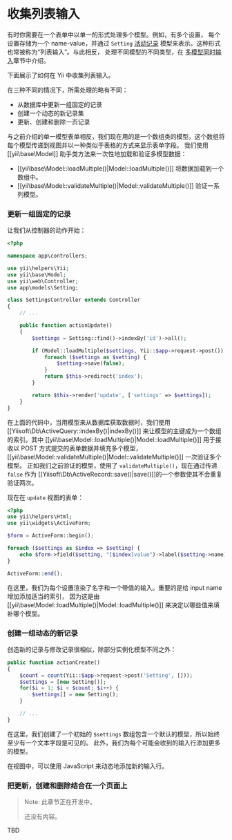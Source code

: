 收集列表输入
=============

有时你需要在一个表单中以单一的形式处理多个模型。例如，有多个设置，
每个设置存储为一个 name-value，并通过 `Setting` [活动记录](db-active-record.md)
模型来表示。这种形式也常被称为“列表输入”。与此相反，
处理不同模型的不同类型，在
[多模型同时输入](input-multiple-models.md)章节中介绍。

下面展示了如何在 Yii 中收集列表输入。

在三种不同的情况下，所需处理的略有不同：
- 从数据库中更新一组固定的记录
- 创建一个动态的新记录集
- 更新、创建和删除一页记录

与之前介绍的单一模型表单相反，我们现在用的是一个数组类的模型。这个数组将
每个模型传递到视图并以一种类似于表格的方式来显示表单字段。
我们使用 [[yii\base\Model]] 助手类方法来一次性地加载和验证多模型数据：

- [[yii\base\Model::loadMultiple()|Model::loadMultiple()]] 将数据加载到一个数组中。
- [[yii\base\Model::validateMultiple()|Model::validateMultiple()]] 验证一系列模型。

### 更新一组固定的记录

让我们从控制器的动作开始：

```php
<?php

namespace app\controllers;

use yii\helpers\Yii;
use yii\base\Model;
use yii\web\Controller;
use app\models\Setting;

class SettingsController extends Controller
{
    // ...

    public function actionUpdate()
    {
        $settings = Setting::find()->indexBy('id')->all();

        if (Model::loadMultiple($settings, Yii::$app->request->post()) && Model::validateMultiple($settings)) {
            foreach ($settings as $setting) {
                $setting->save(false);
            }
            return $this->redirect('index');
        }

        return $this->render('update', ['settings' => $settings]);
    }
}
```

在上面的代码中，当用模型来从数据库获取数据时，我们使用 [[Yiisoft\Db\ActiveQuery::indexBy()|indexBy()]] 
来让模型的主键成为一个数组的索引。其中 [[yii\base\Model::loadMultiple()|Model::loadMultiple()]] 
用于接收以 POST 方式提交的表单数据并填充多个模型，
[[yii\base\Model::validateMultiple()|Model::validateMultiple()]] 一次验证多个模型。
正如我们之前验证的模型，使用了 `validateMultiple()`，现在通过传递 `false` 
作为 [[Yiisoft\Db\ActiveRecord::save()|save()]]的一个参数使其不会重复验证两次。

现在在 `update` 视图的表单：

```php
<?php
use yii\helpers\Html;
use yii\widgets\ActiveForm;

$form = ActiveForm::begin();

foreach ($settings as $index => $setting) {
    echo $form->field($setting, "[$index]value")->label($setting->name);
}

ActiveForm::end();
```

在这里，我们为每个设置渲染了名字和一个带值的输入。重要的是给 input name 增加添加适当的索引，
因为这是由 [[yii\base\Model::loadMultiple()|Model::loadMultiple()]] 来决定以哪些值来填补哪个模型。

### 创建一组动态的新记录

创造新的记录与修改记录很相似，除部分实例化模型不同之外：

```php
public function actionCreate()
{
    $count = count(Yii::$app->request->post('Setting', []));
    $settings = [new Setting()];
    for($i = 1; $i < $count; $i++) {
        $settings[] = new Setting();
    }

    // ...
}
```

在这里，我们创建了一个初始的 `$settings` 数组包含一个默认的模型，所以始终至少有一个文本字段是可见的。
此外，我们为每个可能会收到的输入行添加更多的模型。

在视图中，可以使用 JavaScript 来动态地添加新的输入行。

### 把更新，创建和删除结合在一个页面上

> Note: 此章节正在开发中。
>
> 还没有内容。

TBD
